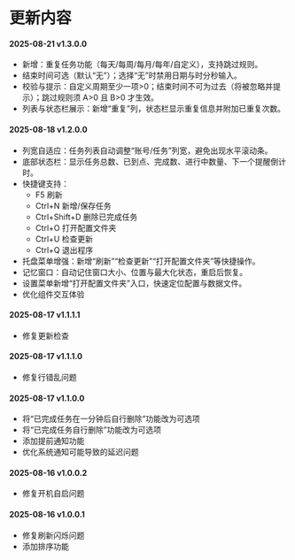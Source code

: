 # 更新内容

#### 2025-08-21 v1.3.0.0
- 新增：重复任务功能（每天/每周/每月/每年/自定义），支持跳过规则。
- 结束时间可选（默认“无”）；选择“无”时禁用日期与时分秒输入。
- 校验与提示：自定义周期至少一项>0；结束时间不可为过去（将被忽略并提示）；跳过规则须 A>0 且 B>0 才生效。
- 列表与状态栏展示：新增“重复”列，状态栏显示重复信息并附加已重复次数。

#### 2025-08-18 v1.2.0.0
- 列宽自适应：任务列表自动调整“账号/任务”列宽，避免出现水平滚动条。
- 底部状态栏：显示任务总数、已到点、完成数、进行中数量、下一个提醒倒计时。
- 快捷键支持：
  - F5 刷新
  - Ctrl+N 新增/保存任务
  - Ctrl+Shift+D 删除已完成任务
  - Ctrl+O 打开配置文件夹
  - Ctrl+U 检查更新
  - Ctrl+Q 退出程序
- 托盘菜单增强：新增“刷新”“检查更新”“打开配置文件夹”等快捷操作。
- 记忆窗口：自动记住窗口大小、位置与最大化状态，重启后恢复。
- 设置菜单新增“打开配置文件夹”入口，快速定位配置与数据文件。
- 优化组件交互体验

#### 2025-08-17 v1.1.1.1
- 修复更新检查

#### 2025-08-17 v1.1.1.0
- 修复行错乱问题

#### 2025-08-17 v1.1.0.0
- 将“已完成任务在一分钟后自行删除”功能改为可选项
- 将“已完成任务自行删除”功能改为可选项
- 添加提前通知功能
- 优化系统通知可能导致的延迟问题

#### 2025-08-16 v1.0.0.2
- 修复开机自启问题

#### 2025-08-16 v1.0.0.1
- 修复刷新闪烁问题
- 添加排序功能
